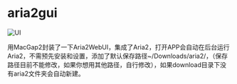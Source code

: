 # aria2gui
![UI](http://i.imgur.com/zpmZqLr.png)

用MacGap2封装了一下Aria2WebUI，集成了Aria2，打开APP会自动在后台运行Aria2，不需预先安装和设置，添加了默认保存路径~/Downloads/aria2/，（保存路径目前不能修改，如果你想用其他路径，自行修改），如果download目录下没有aria2文件夹会自动新建。



